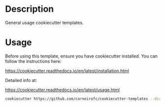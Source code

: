 # Description
General usage cookiecutter templates.

# Usage

Before using this template, ensure you have cookiecutter installed. You can follow the instructions here:

https://cookiecutter.readthedocs.io/en/latest/installation.html

Detailed info at:

https://cookiecutter.readthedocs.io/en/latest/usage.html

```bash
cookiecutter https://github.com/carneirofc/cookiecutter-templates --directory="directory1-name"
```
